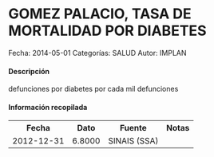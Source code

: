 GOMEZ PALACIO, TASA DE MORTALIDAD POR DIABETES
=====

Fecha: 2014-05-01
Categorías: SALUD
Autor: IMPLAN

#### Descripción

defunciones por diabetes por cada mil defunciones

#### Información recopilada

<table class="table table-hover table-bordered">
  <tr><th>Fecha</th><th>Dato</th><th>Fuente</th><th>Notas</th></tr>
  <tr><td>2012-12-31</td><td>6.8000</td><td>SINAIS (SSA)</td><td></td></tr>
</table>
